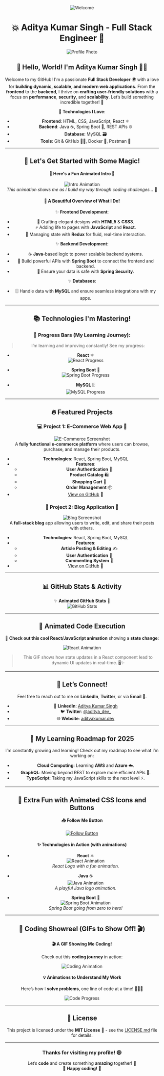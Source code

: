 <div align="center">
<img src="https://github.com/aenq/aenq/blob/main/welcome-black-min.gif" alt="Welcome">

# 💥 **Aditya Kumar Singh** - Full Stack Engineer 🚀

![Profile Photo](https://your-profile-image-url.com)  <!-- Replace with your profile image URL -->

## 👋 **Hello, World! I'm Aditya Kumar Singh** 👨‍💻

Welcome to my GitHub! I'm a passionate **Full Stack Developer** 🌍 with a love for **building dynamic, scalable, and modern web applications**. From the **frontend** to the **backend**, I thrive on **crafting user-friendly solutions** with a focus on **performance**, **security**, and **scalability**. Let’s build something incredible together! 🚀

🔧 **Technologies I Love**:
- **Frontend**: HTML, CSS, JavaScript, React ⚛️
- **Backend**: Java ☕, Spring Boot 🚀, REST APIs 🌐
- **Database**: MySQL 🗃️
- **Tools**: Git & GitHub 🧑‍💻, Docker 🐋, Postman 💌

---

## 🌟 **Let's Get Started with Some Magic!**

#### 🚨 **Here's a Fun Animated Intro** 🚨

![Intro Animation](https://media.giphy.com/media/d2k4j79Z8pP0w9T7/giphy.gif)  
*This animation shows me as I build my way through coding challenges...* 💪

#### 🌈 **A Beautiful Overview of What I Do!**

✨ **Frontend Development**:
- 🎨 Crafting elegant designs with **HTML5** & **CSS3**.
- ⚡ Adding life to pages with **JavaScript** and **React**.
- 🔄 Managing state with **Redux** for fluid, real-time interaction.

✨ **Backend Development**:
- ☕ **Java**-based logic to power scalable backend systems.
- 🚀 Build powerful APIs with **Spring Boot** to connect the frontend and backend.
- 🔐 Ensure your data is safe with **Spring Security**.

✨ **Databases**:
- 🗄️ Handle data with **MySQL** and ensure seamless integrations with my apps.

---

## 📚 **Technologies I'm Mastering!**

### 🌱 **Progress Bars (My Learning Journey)**:

> I’m learning and improving constantly! See my progress:

- **React** ⚛️  
  ![React Progress](https://progress-bar.dev/75/?title=React)  

- **Spring Boot** 🚀  
  ![Spring Boot Progress](https://progress-bar.dev/50/?title=Spring%20Boot)  

- **MySQL** 🗄️  
  ![MySQL Progress](https://progress-bar.dev/65/?title=MySQL)

---

## 🔥 **Featured Projects**

### 💻 **Project 1: E-Commerce Web App 🛒**
![E-Commerce Screenshot](https://via.placeholder.com/600x300.png?text=E-Commerce+App+Screenshot)  
A **fully functional e-commerce platform** where users can browse, purchase, and manage their products.
- **Technologies**: React, Spring Boot, MySQL
- **Features**:
  - **User Authentication** 🔑
  - **Product Catalog** 🛍️
  - **Shopping Cart** 🛒
  - **Order Management** 📦
- [View on GitHub](https://github.com/adityakumar/e-commerce-web) 🔗

### 📖 **Project 2: Blog Application 📝**
![Blog Screenshot](https://via.placeholder.com/600x300.png?text=Blog+App+Screenshot)  
A **full-stack blog** app allowing users to write, edit, and share their posts with others.
- **Technologies**: React, Spring Boot, MySQL
- **Features**:
  - **Article Posting & Editing** ✍️
  - **User Authentication** 🔐
  - **Commenting System** 💬
- [View on GitHub](https://github.com/adityakumar/blog-app) 🔗

---

## 📊 **GitHub Stats & Activity**

✨ **Animated GitHub Stats** 🎉  
![GitHub Stats](https://github-readme-stats.vercel.app/api?username=adityakumar&show_icons=true&hide_title=true&count_private=true&hide=prs&theme=radical)

---

## 🚀 **Animated Code Execution**

🌟 **Check out this cool React/JavaScript animation** showing a **state change**:

![React Animation](https://media.giphy.com/media/3o6Zt8dGu8DAgPzHUA/giphy.gif)

> This GIF shows how state updates in a React component lead to dynamic UI updates in real-time. 🖥️✨

---

## 💬 **Let’s Connect!**

Feel free to reach out to me on **LinkedIn**, **Twitter**, or via **Email** 📧.

- 🔗 **LinkedIn**: [Aditya Kumar Singh](https://www.linkedin.com/in/aditya-kumar-singh)
- 🐦 **Twitter**: [@aditya_dev_](https://twitter.com/aditya_dev_)
- 🌐 **Website**: [adityakumar.dev](https://www.adityakumar.dev)

---

## 🔮 **My Learning Roadmap for 2025**

I’m constantly growing and learning! Check out my roadmap to see what I’m working on:

- **Cloud Computing**: Learning **AWS** and **Azure** ☁️.
- **GraphQL**: Moving beyond REST to explore more efficient APIs 🔄.
- **TypeScript**: Taking my JavaScript skills to the next level ⚡.

---

## 🎨 **Extra Fun with Animated CSS Icons and Buttons**

#### 📥 **Follow Me** Button  
[![Follow Button](https://img.shields.io/badge/Follow%20Me-%40aditya_dev-00BFFF?style=flat&logo=twitter&logoColor=white)](https://twitter.com/aditya_dev_)

#### ✨ **Technologies in Action** (with animations)

- **React** ⚛️  
  ![React Animation](https://media.giphy.com/media/3o7btX5u9ZmTfaLSfS/giphy.gif)  
  *React Logo with a fun animation.*

- **Java** ☕  
  ![Java Animation](https://media.giphy.com/media/26gss70f5lQsoYFAw/giphy.gif)  
  *A playful Java logo animation.*

- **Spring Boot** 🚀  
  ![Spring Boot Animation](https://media.giphy.com/media/26gss70f5lQsoYFAw/giphy.gif)  
  *Spring Boot going from zero to hero!*

---

## 🎥 **Coding Showreel** (GIFs to Show Off! 🎬)

#### 🎬 **A GIF Showing Me Coding!**  
Check out this **coding journey** in action:

![Coding Animation](https://media.giphy.com/media/l2Jhki8eeR6W7MlH6/giphy.gif)

#### 💡 **Animations to Understand My Work**  
Here’s how I **solve problems**, one line of code at a time! 🧑‍💻✨

![Code Progress](https://media.giphy.com/media/1c4dj7I6y8DLp9d50J/giphy.gif)

---

## 📝 **License**

This project is licensed under the **MIT License** 📝 - see the [LICENSE.md](LICENSE.md) file for details.

---

### **Thanks for visiting my profile!** 😄  
Let’s **code** and create something **amazing** together! 🚀  
🌟 **Happy coding!** 🌟




